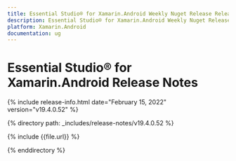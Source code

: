```yaml
---
title: Essential Studio® for Xamarin.Android Weekly Nuget Release Release Notes  
description: Essential Studio® for Xamarin.Android Weekly Nuget Release Release Notes  
platform: Xamarin.Android
documentation: ug
---
```


# Essential Studio® for Xamarin.Android  Release Notes  

{% include release-info.html date="February 15, 2022"  version="v19.4.0.52" %} 

{% directory path: _includes/release-notes/v19.4.0.52 %}

{% include {{file.url}} %}

{% enddirectory %}